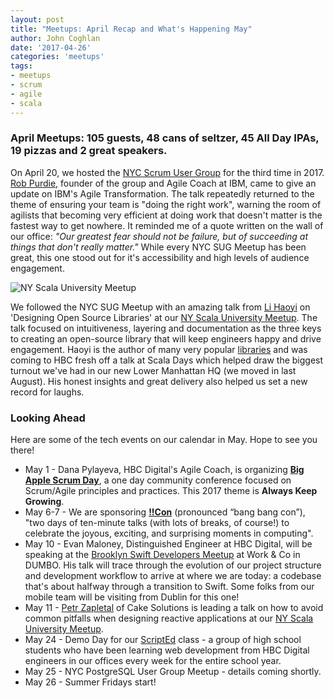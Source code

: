 ```yaml
---
layout: post
title: "Meetups: April Recap and What's Happening May"
author: John Coghlan
date: '2017-04-26'
categories: 'meetups'
tags:
- meetups
- scrum
- agile
- scala
---
```


### April Meetups: 105 guests, 48 cans of seltzer, 45 All Day IPAs, 19 pizzas and 2 great speakers. 

On April 20, we hosted the [NYC Scrum User Group](https://www.meetup.com/NYC-Scrum-User-Group/) for the third time in 2017. [Rob Purdie](https://twitter.com/robpurdie), founder of the group and Agile Coach at IBM, came to give an update on IBM's Agile Transformation. The talk repeatedly returned to the theme of ensuring your team is "doing the right work", warning the room of agilists that becoming very efficient at doing work that doesn't matter is the fastest way to get nowhere. It reminded me of a quote written on the wall of our office: *"Our greatest fear should not be failure, but of succeeding at things that don't really matter."* While every NYC SUG Meetup has been great, this one stood out for it's accessibility and high levels of audience engagement.

![NY Scala University Meetup](http://i.imgur.com/KgP4K4N.jpg)

We followed the NYC SUG Meetup with an amazing talk from [Li Haoyi](https://twitter.com/li_haoyi) on 'Designing Open Source Libraries' at our [NY Scala University Meetup](https://www.meetup.com/New-York-Scala-University/). The talk focused on intuitiveness, layering and documentation as the three keys to creating an open-source library that will keep engineers happy and drive engagement. Haoyi is the author of many very popular [libraries](https://github.com/lihaoyi) and was coming to HBC fresh off a talk at Scala Days which helped draw the biggest turnout we've had in our new Lower Manhattan HQ (we moved in last August). His honest insights and great delivery also helped us set a new record for laughs.

### Looking Ahead

Here are some of the tech events on our calendar in May. Hope to see you there! 

* May 1 - Dana Pylayeva, HBC Digital's Agile Coach, is organizing **[Big Apple Scrum Day](http://www.bigapplescrumday.org/)**, a one day community conference focused on Scrum/Agile principles and practices. This 2017 theme is **Always Keep Growing**.
* May 6-7 - We are sponsoring **[!!Con](http://bangbangcon.com/)** (pronounced “bang bang con”), "two days of ten-minute talks (with lots of breaks, of course!) to celebrate the joyous, exciting, and surprising moments in computing".
* May 10 - Evan Maloney, Distinguished Engineer at HBC Digital, will be speaking at the [Brooklyn Swift Developers Meetup](https://www.meetup.com/Brooklyn-Swift-Developers/events/239507650/) at Work & Co in DUMBO. His talk will trace through the evolution of our project structure and development workflow to arrive at where we are today: a codebase that's about halfway through a transition to Swift. Some folks from our mobile team will be visiting from Dublin for this one!
* May 11 - [Petr Zapletal](https://twitter.com/petr_zapletal) of Cake Solutions is leading a talk on how to avoid common pitfalls when designing reactive applications at our [NY Scala University Meetup](https://www.meetup.com/New-York-Scala-University/events/239511823/). 
* May 24 - Demo Day for our [ScriptEd](https://scripted.org) class - a group of high school students who have been learning web development from HBC Digital engineers in our offices every week for the entire school year. 
* May 25 - NYC PostgreSQL User Group Meetup - details coming shortly. 
* May 26 - Summer Fridays start! 


